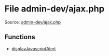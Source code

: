 File admin-dev/ajax.php
=========

Source: [admin-dev/ajax.php](https://github.com/PrestaShop/PrestaShop/blob/1.5.0.3/admin-dev/ajax.php)



Functions
---------

* [displayJavascriptAlert](function.displayJavascriptAlert.md)
